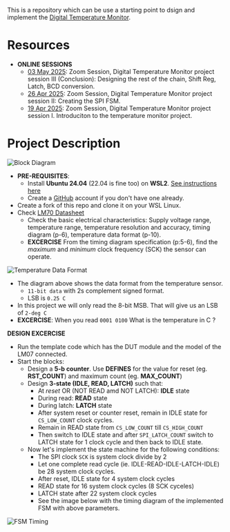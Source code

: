 This is a repository which can be use a starting point to dsign and implement the [Digital Temperature Monitor](https://github.com/silicon-efabless/tt06-silicon-tinytapeout-lm07).

# Resources
- **ONLINE SESSIONS**
  - [03 May 2025](https://youtu.be/6BhwwtVvAQU): Zoom Session, Digital Temperature Monitor project session III (Conclusion): Designing the rest of the chain, Shift Reg, Latch, BCD conversion.
  - [26 Apr 2025](https://youtu.be/4QfLPhMzcUk): Zoom Session, Digital Temperature Monitor project session II: Creating the SPI FSM.
  - [19 Apr 2025](https://www.youtube.com/watch?v=QM1QXcxku7U): Zoom Session, Digital Temperature Monitor project session I. Introduciton to the temperature monitor project.

# Project Description 

![Block Diagram](docs/tt06-blockdiag.png)

- **PRE-REQUISITES**:
  - Install **Ubuntu 24.04** (22.04 is fine too) on **WSL2**. [See instructions here](https://github.com/silicon-vlsi-org/eda-wsl2)
  - Create a [GitHub](https://github.com) account if you don't have one already.
- Create a fork of this repo and clone it on your WSL Linux.
- Check [LM70 Datasheet](docs/datasheet-LM70-TI-tempSensor.pdf)
  - Check the basic electrical characteristics: Supply voltage range, temperature range, temperature resolution and accuracy, timing diagram (p-6), temperature data format (p-10).
  - **EXCERCISE** From the timing diagram specification (p:5-6), find the _maximum_ and _minimum_ clock frequency (SCK) the sensor can operate.

![Temperature Data Format](docs/LM70-temp-data-format.png)

- The diagram above shows the data format from the temperature sensor.
  - `11-bit data` with 2s complement signed format.
  - LSB is `0.25 C` 
- In this project we will only read the 8-bit MSB. That will give us an LSB of `2-deg C`
- **EXCERCISE**: When you read `0001 0100` What is the temperature in C ?

**DESIGN EXCERCISE**

- Run the template code which has the DUT module and the model of the LM07 connected.
- Start the blocks:
  - Design a **5-b counter**. Use **DEFINES** for the value for reset (eg. **RST_COUNT**) and maximum count (eg. **MAX_COUNT**)
  - Design **3-state (IDLE, READ, LATCH)**  such that:
    - At _reset_ OR (NOT READ amd NOT LATCH): **IDLE** state
    - During read: **READ** state
    - During latch: **LATCH** state
    - After system reset or counter reset, remain in IDLE state for `CS_LOW_COUNT` clock cycles.
    - Remain in READ state from `CS_LOW_COUNT` till `CS_HIGH_COUNT`
    - Then switch to IDLE state and after `SPI_LATCH_COUNT` switch to LATCH state for 1 clock cycle and then back to IDLE state.
  - Now let's implement the state machine for the following conditions:
    - The SPI clock `SCK` is system clock divide by 2
    - Let one complete read cycle (ie. IDLE-READ-IDLE-LATCH-IDLE) be 28  system clock cycles.
    - After reset, IDLE state for 4 system clock cycles
    - READ state for 16 system clock cycles (8 SCK cyceles)
    - LATCH state after 22 system clock cycles 
    - See the image below with the timing diagram of the implemented FSM with above parameters.

![FSM Timing](docs/FSM-timing-example.png)


